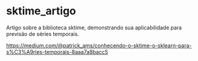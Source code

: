 # sktime_artigo
Artigo sobre a biblioteca sktime, demonstrando sua aplicabilidade para previsão de séries temporais.

https://medium.com/@patrick_ams/conhecendo-o-sktime-o-sklearn-para-s%C3%A9ries-temporais-8aaa7a8bacc5
